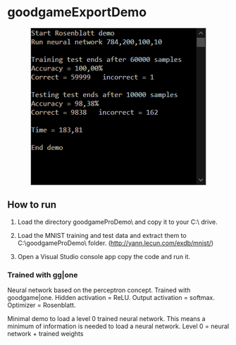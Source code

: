 # goodgameExportDemo

<p align="center">
<img src="https://raw.githubusercontent.com/grensen/goodgameExportDemo/master/figure1.png">
</p>

## How to run 
1. Load the directory goodgameProDemo\ and copy it to your C:\ drive.

2. Load the MNIST training and test data and extract them to C:\goodgameProDemo\ folder.
(http://yann.lecun.com/exdb/mnist/)

3. Open a Visual Studio console app copy the code and run it.


### Trained with gg|one

Neural network based on the perceptron concept.
Trained with goodgame|one.
Hidden activation = ReLU.
Output activation = softmax.
Optimizer = Rosenblatt.

Minimal demo to load a level 0 trained neural network.
This means a minimum of information is needed to load a neural network.
Level 0 = neural network + trained weights
